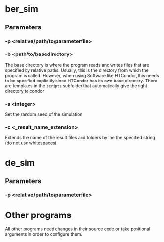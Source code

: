 # ber_sim

## Parameters

### -p \<relative/path/to/parameterfile>

### -b \<path/to/basedirectory>
The base directory is where the program reads and writes files that are specified by relative paths. 
Usually, this is the directory from which the program is called. However, when using Software like HTCondor, this needs to be specified
explicitly since HTCondor has its own base directory. There are templates in the `scripts` subfolder that automatically give the right directory to condor

### -s \<integer>
Set the random seed of the simulation

### -c \<_result_name_extension>
Extends the name of the result files and folders by the the specified string (do not use whitespaces)


# de_sim

## Parameters

### -p \<relative/path/to/parameterfile>

# Other programs
All other programs need changes in their source code or take positional arguments in order to configure them.
